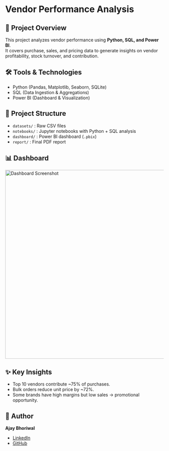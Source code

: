 # Vendor Performance Analysis

## 📌 Project Overview
This project analyzes vendor performance using **Python, SQL, and Power BI**.  
It covers purchase, sales, and pricing data to generate insights on vendor profitability, stock turnover, and contribution.

## 🛠 Tools & Technologies
- Python (Pandas, Matplotlib, Seaborn, SQLite)
- SQL (Data Ingestion & Aggregations)
- Power BI (Dashboard & Visualization)

## 📂 Project Structure
- `datasets/` : Raw CSV files
- `notebooks/` : Jupyter notebooks with Python + SQL analysis
- `dashboard/` : Power BI dashboard (`.pbix`)
- `report/` : Final PDF report

## 📊 Dashboard
<img src="screenshot.png" alt="Dashboard Screenshot" width="600"/>

## ✨ Key Insights
- Top 10 vendors contribute ~75% of purchases.
- Bulk orders reduce unit price by ~72%.
- Some brands have high margins but low sales → promotional opportunity.

## 👤 Author
**Ajay Bhoriwal**  
- [LinkedIn](https://www.linkedin.com/in/your-profile)  
- [GitHub](https://github.com/yourusername)
